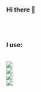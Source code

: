 ### Hi there 👋

<br>
<br>

### I use:
<br>
<img src="https://skillicons.dev/icons?i=dotnet,cs,py,rust,go&perline=5" />
<br>
<img src="https://skillicons.dev/icons?i=docker,mongodb,postgres,react,redis&perline=5" />
<br>
<img src="https://skillicons.dev/icons?i=idea,vscode,selenium,postman,stackoverflow&perline=5" />
<br>
<img src="https://github-readme-stats.vercel.app/api/top-langs/?username=epsilon8eridani&theme=dracula&layout=compact&hide_border=true&bg_color=00000000" />

<!--
**epsilon8eridani/epsilon8eridani** is a ✨ _special_ ✨ repository because its `README.md` (this file) appears on your GitHub profile.

Here are some ideas to get you started:

- 🔭 I’m currently working on ...
- 🌱 I’m currently learning ...
- 👯 I’m looking to collaborate on ...
- 🤔 I’m looking for help with ...
- 💬 Ask me about ...
- 📫 How to reach me: ...
- 😄 Pronouns: ...
- ⚡ Fun fact: ...
-->
